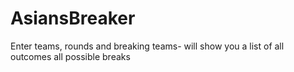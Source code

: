 # AsiansBreaker
Enter teams, rounds and breaking teams- will show you a list of all outcomes all possible breaks
